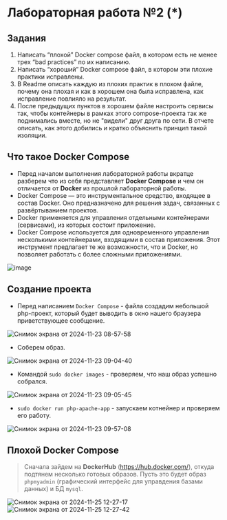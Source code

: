 # Лабораторная работа №2 (*)

## Задания

1. Написать “плохой” Docker compose файл, в котором есть не менее трех “bad practices” по их написанию.
2. Написать “хороший” Docker compose файл, в котором эти плохие практики исправлены.
3. В Readme описать каждую из плохих практик в плохом файле, почему она плохая и как в хорошем она была исправлена, как исправление повлияло на результат.
4. После предыдущих пунктов в хорошем файле настроить сервисы так, чтобы контейнеры в рамках этого compose-проекта так же поднимались вместе, но не "видели" друг друга по сети. В отчете описать, как этого добились и кратко объяснить принцип такой изоляции.

## Что такое Docker Compose

* Перед началом выполнения лабораторной работы вкратце разберем что из себя представляет **Docker Compose** и чем он отличается от **Docker** из прошлой лабораторной работы.
* Docker Compose — это инструментальное средство, входящее в состав Docker. Оно предназначено для решения задач, связанных с развёртыванием проектов.
* Docker применяется для управления отдельными контейнерами (сервисами), из которых состоит приложение.
* Docker Compose используется для одновременного управления несколькими контейнерами, входящими в состав приложения. Этот инструмент предлагает те же возможности, что и Docker, но позволяет работать с более сложными приложениями.

![image](https://github.com/user-attachments/assets/2149951f-2038-4fd2-afd9-44563212a330)

## Создание проекта

* Перед написанием `Docker Compose` - файла создадим небольшой php-проект, который будет выводить в окно нашего браузера приветствующее сообщение.

 ![Снимок экрана от 2024-11-23 08-57-58](https://github.com/user-attachments/assets/dd729744-c113-4f54-b260-e65c72e994af)

* Соберем образ.

![Снимок экрана от 2024-11-23 09-04-40](https://github.com/user-attachments/assets/7683f2b8-7ad0-4555-84e8-e8d03208d037)

* Командой `sudo docker images` - проверяем, что наш образ успешно собрался.

![Снимок экрана от 2024-11-23 09-05-45](https://github.com/user-attachments/assets/8e9554e3-9dcd-4b7b-a2dd-8340153169fc)

* `sudo docker run php-apache-app` - запускаем котнейнер и проверяем его работу.

![Снимок экрана от 2024-11-23 09-57-08](https://github.com/user-attachments/assets/7dc839bd-ee80-475d-93ac-35b0b5d0f4a6)

## Плохой Docker Compose

>  Сначала зайдем на **DockerHub** (https://hub.docker.com/), откуда подтянем несколько готовых образов. Пусть это будет образ `phpmyadmin` (графический интерфейс для управдения базами данных) и БД `mysql`.

![Снимок экрана от 2024-11-25 12-27-17](https://github.com/user-attachments/assets/a7349cf8-be15-40ec-96ad-326f5c1cc248)
![Снимок экрана от 2024-11-25 12-27-42](https://github.com/user-attachments/assets/3627cb78-6186-49bd-810f-755bf6602467)
